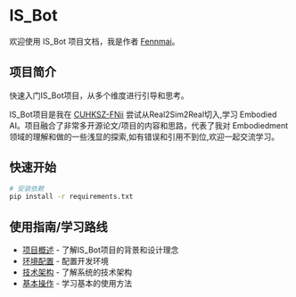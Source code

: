 # IS_Bot

欢迎使用 IS_Bot 项目文档，我是作者 [Fennmai](https://github.com/FennMai)。

## 项目简介
快速入门IS_Bot项目，从多个维度进行引导和思考。

IS_Bot项目是我在 [CUHKSZ-FNii](https://fnii.cuhk.edu.cn/) 尝试从Real2Sim2Real切入,学习 Embodied AI。项目融合了非常多开源论文/项目的内容和思路，代表了我对 Embodiedment 领域的理解和做的一些浅显的探索,如有错误和引用不到位,欢迎一起交流学习。

## 快速开始

```bash
# 安装依赖
pip install -r requirements.txt
```

## 使用指南/学习路线

- [项目概述](overview.md) - 了解IS_Bot项目的背景和设计理念
- [环境配置](tutorials/setup.md) - 配置开发环境
- [技术架构](architecture/system.md) - 了解系统的技术架构
- [基本操作](tutorials/basic_usage.md) - 学习基本的使用方法

